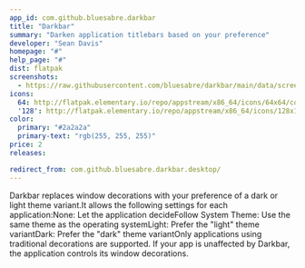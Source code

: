 ```yaml
---
app_id: com.github.bluesabre.darkbar
title: "Darkbar"
summary: "Darken application titlebars based on your preference"
developer: "Sean Davis"
homepage: "#"
help_page: "#"
dist: flatpak
screenshots:
  - https://raw.githubusercontent.com/bluesabre/darkbar/main/data/screenshots/1x.png
icons:
  64: http://flatpak.elementary.io/repo/appstream/x86_64/icons/64x64/com.github.bluesabre.darkbar.png
  '128': http://flatpak.elementary.io/repo/appstream/x86_64/icons/128x128/com.github.bluesabre.darkbar.png
color:
  primary: "#2a2a2a"
  primary-text: "rgb(255, 255, 255)"
price: 2
releases:

redirect_from: com.github.bluesabre.darkbar.desktop/
---
```


Darkbar replaces window decorations with your preference of a dark or light theme variant.It allows the following settings for each application:None: Let the application decideFollow System Theme: Use the same theme as the operating systemLight: Prefer the "light" theme variantDark: Prefer the "dark" theme variantOnly applications using traditional decorations are supported. If your app is unaffected by Darkbar, the application controls its window decorations.